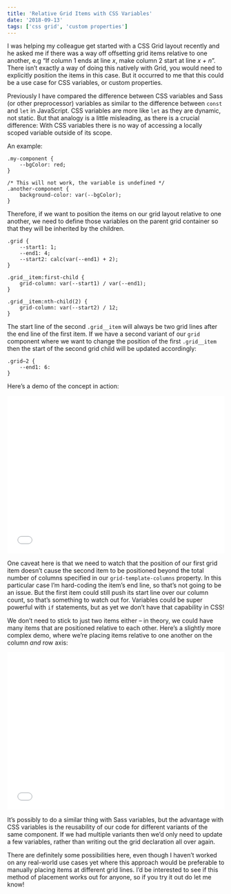 ```yaml
---
title: 'Relative Grid Items with CSS Variables'
date: '2018-09-13'
tags: ['css grid', 'custom properties']
---
```


I was helping my colleague get started with a CSS Grid layout recently and he asked me if there was a way off offsetting grid items relative to one another, e.g “If column 1 ends at line _x_, make column 2 start at line _x + n_”. There isn’t exactly a way of doing this natively with Grid, you would need to explicitly position the items in this case. But it occurred to me that this could be a use case for CSS variables, or custom properties.

Previously I have compared the difference between CSS variables and Sass (or other preprocessor) variables as similar to the difference between `const` and `let` in JavaScript. CSS variables are more like `let` as they are dynamic, not static. But that analogy is a little misleading, as there is a crucial difference: With CSS variables there is no way of accessing a locally scoped variable outside of its scope.

An example:

```
.my-component {
	--bgColor: red;
}

/* This will not work, the variable is undefined */
.another-component {
	background-color: var(--bgColor);
}
```

Therefore, if we want to position the items on our grid layout relative to one another, we need to define those variables on the parent grid container so that they will be inherited by the children.

```
.grid {
	--start1: 1;
	--end1: 4;
	--start2: calc(var(--end1) + 2);
}

.grid__item:first-child {
	grid-column: var(--start1) / var(--end1);
}

.grid__item:nth-child(2) {
	grid-column: var(--start2) / 12;
}
```

The start line of the second `.grid__item` will always be two grid lines after the end line of the first item. If we have a second variant of our `grid` component where we want to change the position of the first `.grid__item` then the start of the second grid child will be updated accordingly:

```
.grid—2 {
	--end1: 6:
}
```

Here’s a demo of the concept in action:

<iframe height='365' scrolling='no' title='Relative columns with CSS variables' src='//codepen.io/michellebarker/embed/xajVqz/?height=352&theme-id=0&default-tab=result&embed-version=2' frameborder='no' allowtransparency='true' allowfullscreen='true' style='width: 100%;'>See the Pen <a href='https://codepen.io/michellebarker/pen/xajVqz/'>Relative columns with CSS variables</a> by Michelle Barker (<a href='https://codepen.io/michellebarker'>@michellebarker</a>) on <a href='https://codepen.io'>CodePen</a>.
</iframe>

One caveat here is that we need to watch that the position of our first grid item doesn’t cause the second item to be positioned beyond the total number of columns specified in our `grid-template-columns` property. In this particular case I’m hard-coding the item’s end line, so that’s not going to be an issue. But the first item could still push its start line over our column count, so that’s something to watch out for. Variables could be super powerful with `if` statements, but as yet we don’t have that capability in CSS!

We don’t need to stick to just two items either – in theory, we could have many items that are positioned relative to each other. Here’s a slightly more complex demo, where we’re placing items relative to one another on the column _and_ row axis:

<iframe height='365' scrolling='no' title='Relative grid items with CSS variables' src='//codepen.io/michellebarker/embed/PdaBvj/?height=265&theme-id=0&default-tab=result&embed-version=2' frameborder='no' allowtransparency='true' allowfullscreen='true' style='width: 100%;'>See the Pen <a href='https://codepen.io/michellebarker/pen/PdaBvj/'>Relative grid items with CSS variables</a> by Michelle Barker (<a href='https://codepen.io/michellebarker'>@michellebarker</a>) on <a href='https://codepen.io'>CodePen</a>.
</iframe>

It’s possibly to do a similar thing with Sass variables, but the advantage with CSS variables is the reusability of our code for different variants of the same component. If we had multiple variants then we’d only need to update a few variables, rather than writing out the grid declaration all over again.

There are definitely some possibilities here, even though I haven’t worked on any real-world use cases yet where this approach would be preferable to manually placing items at different grid lines. I’d be interested to see if this method of placement works out for anyone, so if you try it out do let me know!
